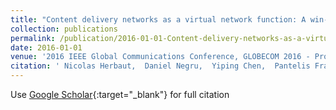 ```yaml
---
title: "Content delivery networks as a virtual network function: A win-win ISP-CDN collaboration"
collection: publications
permalink: /publication/2016-01-01-Content-delivery-networks-as-a-virtual-network-function-A-win-win-ISP-CDN-collaboration
date: 2016-01-01
venue: '2016 IEEE Global Communications Conference, GLOBECOM 2016 - Proceedings'
citation: ' Nicolas Herbaut,  Daniel Negru,  Yiping Chen,  Pantelis Frangoudis,  Adlen Ksentini, &quot;Content delivery networks as a virtual network function: A win-win ISP-CDN collaboration.&quot; 2016 IEEE Global Communications Conference, GLOBECOM 2016 - Proceedings, 2016.'
---
```

Use [Google Scholar](https://scholar.google.com/scholar?q=Content+delivery+networks+as+a+virtual+network+function:+A+win+win+ISP+CDN+collaboration){:target="_blank"} for full citation